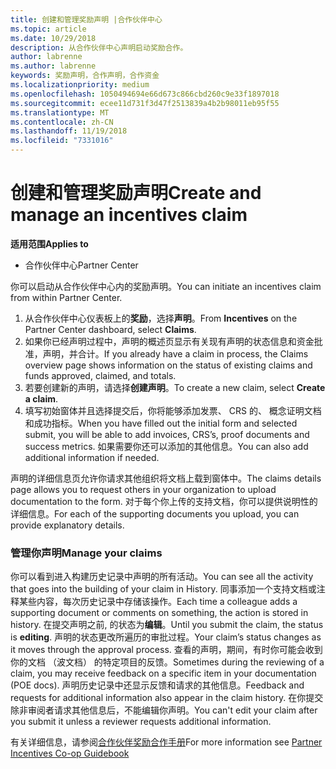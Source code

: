 ```yaml
---
title: 创建和管理奖励声明 |合作伙伴中心
ms.topic: article
ms.date: 10/29/2018
description: 从合作伙伴中心声明启动奖励合作。
author: labrenne
ms.author: labrenne
keywords: 奖励声明，合作声明，合作资金
ms.localizationpriority: medium
ms.openlocfilehash: 1050494694e66d673c866cbd260c9e33f1897018
ms.sourcegitcommit: ecee11d731f3d47f2513839a4b2b98011eb95f55
ms.translationtype: MT
ms.contentlocale: zh-CN
ms.lasthandoff: 11/19/2018
ms.locfileid: "7331016"
---
```

# <a name="create-and-manage-an-incentives-claim"></a><span data-ttu-id="7ed4d-104">创建和管理奖励声明</span><span class="sxs-lookup"><span data-stu-id="7ed4d-104">Create and manage an incentives claim</span></span>

**<span data-ttu-id="7ed4d-105">适用范围</span><span class="sxs-lookup"><span data-stu-id="7ed4d-105">Applies to</span></span>**
- <span data-ttu-id="7ed4d-106">合作伙伴中心</span><span class="sxs-lookup"><span data-stu-id="7ed4d-106">Partner Center</span></span>

<span data-ttu-id="7ed4d-107">你可以启动从合作伙伴中心内的奖励声明。</span><span class="sxs-lookup"><span data-stu-id="7ed4d-107">You can initiate an incentives claim from within Partner Center.</span></span> 

1. <span data-ttu-id="7ed4d-108">从合作伙伴中心仪表板上的**奖励**，选择**声明**。</span><span class="sxs-lookup"><span data-stu-id="7ed4d-108">From **Incentives** on the Partner Center dashboard, select **Claims**.</span></span>
2.  <span data-ttu-id="7ed4d-109">如果你已经声明过程中，声明的概述页显示有关现有声明的状态信息和资金批准，声明，并合计。</span><span class="sxs-lookup"><span data-stu-id="7ed4d-109">If you already have a claim in process, the Claims overview page shows information on the status of existing claims and funds approved, claimed, and totals.</span></span>
3.  <span data-ttu-id="7ed4d-110">若要创建新的声明，请选择**创建声明**。</span><span class="sxs-lookup"><span data-stu-id="7ed4d-110">To create a new claim, select **Create a claim**.</span></span>
4.  <span data-ttu-id="7ed4d-111">填写初始窗体并且选择提交后，你将能够添加发票、 CRS 的、 概念证明文档和成功指标。</span><span class="sxs-lookup"><span data-stu-id="7ed4d-111">When you have filled out the initial form and selected submit, you will be able to add invoices, CRS’s, proof documents and success metrics.</span></span> <span data-ttu-id="7ed4d-112">如果需要你还可以添加的其他信息。</span><span class="sxs-lookup"><span data-stu-id="7ed4d-112">You can also add additional information if needed.</span></span>

<span data-ttu-id="7ed4d-113">声明的详细信息页允许你请求其他组织将文档上载到窗体中。</span><span class="sxs-lookup"><span data-stu-id="7ed4d-113">The claims details page allows you to request others in your organization to upload documentation to the form.</span></span> <span data-ttu-id="7ed4d-114">对于每个你上传的支持文档，你可以提供说明性的详细信息。</span><span class="sxs-lookup"><span data-stu-id="7ed4d-114">For each of the supporting documents you upload, you can provide explanatory details.</span></span> 

### <a name="manage-your-claims"></a><span data-ttu-id="7ed4d-115">管理你声明</span><span class="sxs-lookup"><span data-stu-id="7ed4d-115">Manage your claims</span></span>

<span data-ttu-id="7ed4d-116">你可以看到进入构建历史记录中声明的所有活动。</span><span class="sxs-lookup"><span data-stu-id="7ed4d-116">You can see all the activity that goes into the building of your claim in History.</span></span> <span data-ttu-id="7ed4d-117">同事添加一个支持文档或注释某些内容，每次历史记录中存储该操作。</span><span class="sxs-lookup"><span data-stu-id="7ed4d-117">Each time a colleague adds a supporting document or comments on something, the action is stored in history.</span></span> <span data-ttu-id="7ed4d-118">在提交声明之前, 的状态为**编辑**。</span><span class="sxs-lookup"><span data-stu-id="7ed4d-118">Until you submit the claim, the status is **editing**.</span></span> <span data-ttu-id="7ed4d-119">声明的状态更改所遍历的审批过程。</span><span class="sxs-lookup"><span data-stu-id="7ed4d-119">Your claim’s status changes as it moves through the approval process.</span></span> <span data-ttu-id="7ed4d-120">查看的声明，期间，有时你可能会收到你的文档 （波文档） 的特定项目的反馈。</span><span class="sxs-lookup"><span data-stu-id="7ed4d-120">Sometimes during the reviewing of a claim, you may receive feedback on a specific item in your documentation (POE docs).</span></span> <span data-ttu-id="7ed4d-121">声明历史记录中还显示反馈和请求的其他信息。</span><span class="sxs-lookup"><span data-stu-id="7ed4d-121">Feedback and requests for additional information also appear in the claim history.</span></span> <span data-ttu-id="7ed4d-122">在你提交除非审阅者请求其他信息后，不能编辑你声明。</span><span class="sxs-lookup"><span data-stu-id="7ed4d-122">You can't edit your claim after you submit it unless a reviewer requests additional information.</span></span>

<span data-ttu-id="7ed4d-123">有关详细信息，请参阅[合作伙伴奖励合作手册](https://assets.microsoft.com/coop-guidebook.pdf)</span><span class="sxs-lookup"><span data-stu-id="7ed4d-123">For more information see [Partner Incentives Co-op Guidebook](https://assets.microsoft.com/coop-guidebook.pdf)</span></span>
